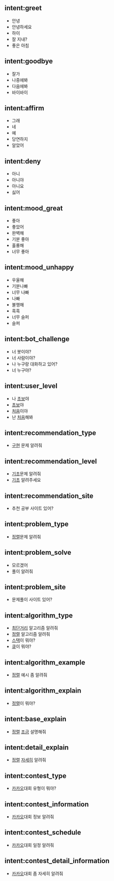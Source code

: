 ## intent:greet
- 안녕
- 안녕하세요
- 하이
- 잘 지내?
- 좋은 아침

## intent:goodbye
- 잘가
- 나중에봐
- 다음에봐
- 바이바이

## intent:affirm
- 그래
- 네
- 예
- 당연하지
- 알았어


## intent:deny
- 아니
- 아니야
- 아니요
- 싫어

## intent:mood_great
- 좋아
- 좋았어
- 완벽해
- 기분 좋아
- 훌륭해
- 너무 좋아

## intent:mood_unhappy
- 우울해
- 기분나빠
- 너무 나빠
- 나빠
- 불행해
- 흑흑
- 너무 슬퍼
- 슬퍼

## intent:bot_challenge
- 너 봇이야?
- 너 사람이야?
- 나 누구랑 대화하고 있어?
- 너 누구야?

## intent:user_level
- 나 [초보](user_level)야
- [초보](user_level)야
- [처음](user_level)이야
- 난 [처음](user_level)해봐

## intent:recommendation_type
- [구현](algorithm_type) 문제 알려줘

## intent:recommendation_level
- [기초](algorithm_level)문제 알려줘
- [기초](algorithm_level) 알려주세요

## intent:recommendation_site
- 추천 공부 사이트 있어?

## intent:problem_type
- [정렬](algorithm_type)문제 알려줘

## intent:problem_solve
- 모르겠어
- 풀이 알려줘

## intent:problem_site
- 문제풀이 사이트 있어?

## intent:algorithm_type
- [최단거리](algorithm_type) 알고리즘 알려줘
- [정렬](algorithm_type) 알고리즘 알려줘
- [스택](algorithm_type)이 뭐야?
- [큐](algorithm_type)이 뭐야?

## intent:algorithm_example
- [정렬](algorithm_type) 예시 좀 알려줘

## intent:algorithm_explain
- [정렬](algorithm_type)이 뭐야?

## intent:base_explain
- [정렬](algorithm_type) [조금](explain_type) 설명해줘

## intent:detail_explain
- [정렬](algorithm_type) [자세히](explain_type) 알려줘

## intent:contest_type
- [카카오](contest_name)대회 유형이 뭐야?

## intent:contest_information
- [카카오](contest_name)대회 정보 알려줘

## intent:contest_schedule
- [카카오](contest_name)대회 일정 알려줘

## intent:contest_detail_information
- [카카오](contest_name)대회 좀 자세히 알려줘
